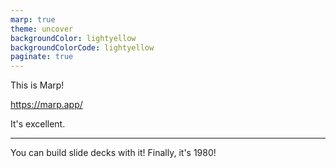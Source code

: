 ```yaml
---
marp: true
theme: uncover
backgroundColor: lightyellow
backgroundColorCode: lightyellow
paginate: true
---
```


This is Marp!

https://marp.app/

It's excellent.

---

You can build slide decks with it! Finally, it's 1980!

